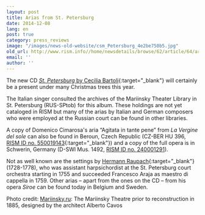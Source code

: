 ```yaml
---
layout: post
title: Arias from St. Petersburg
date: 2014-12-08
lang: en
post: true
category: press_reviews
image: "/images/news-old-website/csm_Petersburg_4e2be750b5.jpg"
old_url: http://www.rism.info//home/newsdetails/browse/62/article/64/arias-from-st-petersburg.html
email: ''
author: ''
---
```



The new CD [_St. Petersburg_ by Cecilia Bartoli](http://ceciliabartolionline.com/st-petersburg/){:target="_blank"} will certainly be a present under many Christmas trees this year.

The Italian singer consulted the archives of the Mariinsky Theater Library in St. Petersburg (RUS-SPtob) for this album. These holdings are not yet cataloged in RISM but many of the arias by Italian and German composers who were employed at the Russian court can be found in other libraries.

A copy of Domenico Cimarosa's aria “Agitata in tante pene” from _La Vergine del sole_ can also be found in Beroun, Czech Republic (CZ-BER HU 396, [RISM ID no. 550019143](https://opac.rism.info/search?View=rism&localkey=550019143){:target="_blank"}) and a copy of the full opera is in Schwerin, Germany (D-SWl Mus. 1492, [RISM ID no. 240001291](https://opac.rism.info/search?View=rism&localkey=240001291 "external-link-new-window")).

Not as well known are the settings by [Hermann Raupach](https://opac.rism.info/search?View=rism&author=Raupach+Hermann){:target="_blank"} (1728-1778), who was assistant harpsichordist at the St. Petersburg court orchestra starting in 1755 and succeeded Francesco Araja as maestro di cappella in 1759. Other arias – apart from the ones on the CD – from his opera _Siroe_ can be found today in Belgium and Sweden.

Photo credit: [Mariinsky.ru](http://www.mariinsky.ru/en/about/history_theatre/mariinsky_theatre/): The Mariinsky Theatre prior to reconstruction in 1885, designed by the architect Alberto Cavos

